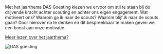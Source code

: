 Met het jaarthema DAS Goesting kiezen we ervoor om stil te staan bij de drijvende kracht achter scouting en achter ons eigen engagement. Wat motiveert ons? Waarom ga ik naar de scouts? Waarom blijf ik naar de scouts gaan? Door hierover na te denken en dit bespreekbaar te maken geven we een boost aan onze motivatie.

[Meer lezen over het jaarthema?](https://www.scoutsengidsenvlaanderen.be/leiding/ondersteuning/leiding/jaarthema/das-goesting)

![DAS goesting](resource:assets/images/jaarthema.jpg)
